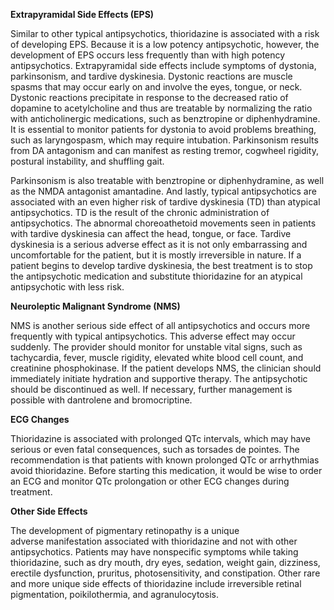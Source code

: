 **Extrapyramidal Side Effects (EPS)**

Similar to other typical antipsychotics, thioridazine is associated with a risk of developing EPS. Because it is a low potency antipsychotic, however, the development of EPS occurs less frequently than with high potency antipsychotics. Extrapyramidal side effects include symptoms of dystonia, parkinsonism, and tardive dyskinesia. Dystonic reactions are muscle spasms that may occur early on and involve the eyes, tongue, or neck. Dystonic reactions precipitate in response to the decreased ratio of dopamine to acetylcholine and thus are treatable by normalizing the ratio with anticholinergic medications, such as benztropine or diphenhydramine. It is essential to monitor patients for dystonia to avoid problems breathing, such as laryngospasm, which may require intubation. Parkinsonism results from DA antagonism and can manifest as resting tremor, cogwheel rigidity, postural instability, and shuffling gait.

Parkinsonism is also treatable with benztropine or diphenhydramine, as well as the NMDA antagonist amantadine. And lastly, typical antipsychotics are associated with an even higher risk of tardive dyskinesia (TD) than atypical antipsychotics. TD is the result of the chronic administration of antipsychotics. The abnormal choreoathetoid movements seen in patients with tardive dyskinesia can affect the head, tongue, or face. Tardive dyskinesia is a serious adverse effect as it is not only embarrassing and uncomfortable for the patient, but it is mostly irreversible in nature. If a patient begins to develop tardive dyskinesia, the best treatment is to stop the antipsychotic medication and substitute thioridazine for an atypical antipsychotic with less risk.

**Neuroleptic Malignant Syndrome (NMS)**

NMS is another serious side effect of all antipsychotics and occurs more frequently with typical antipsychotics. This adverse effect may occur suddenly. The provider should monitor for unstable vital signs, such as tachycardia, fever, muscle rigidity, elevated white blood cell count, and creatinine phosphokinase. If the patient develops NMS, the clinician should immediately initiate hydration and supportive therapy. The antipsychotic should be discontinued as well. If necessary, further management is possible with dantrolene and bromocriptine.

**ECG Changes**

Thioridazine is associated with prolonged QTc intervals, which may have serious or even fatal consequences, such as torsades de pointes. The recommendation is that patients with known prolonged QTc or arrhythmias avoid thioridazine. Before starting this medication, it would be wise to order an ECG and monitor QTc prolongation or other ECG changes during treatment.

**Other Side Effects**

The development of pigmentary retinopathy is a unique adverse manifestation associated with thioridazine and not with other antipsychotics. Patients may have nonspecific symptoms while taking thioridazine, such as dry mouth, dry eyes, sedation, weight gain, dizziness, erectile dysfunction, pruritus, photosensitivity, and constipation. Other rare and more unique side effects of thioridazine include irreversible retinal pigmentation, poikilothermia, and agranulocytosis.